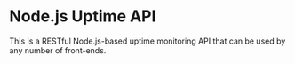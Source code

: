 # Node.js Uptime API

This is a RESTful Node.js-based uptime monitoring API that can be used by any number of front-ends.



